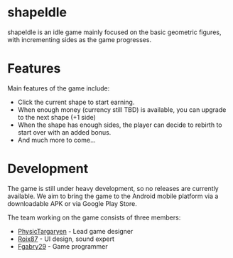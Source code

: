 # shapeIdle
shapeIdle is an idle game mainly focused on the basic geometric figures, with incrementing sides as the game progresses.

# Features
Main features of the game include:
- Click the current shape to start earning.
- When enough money (currency still TBD) is available, you can upgrade to the next shape (+1 side)
- When the shape has enough sides, the player can decide to rebirth to start over with an added bonus.
- And much more to come...

# Development
The game is still under heavy development, so no releases are currently available. We aim to bring the game to the Android mobile platform via a downloadable APK or via Google Play Store.

The team working on the game consists of three members:
-   [PhysicTargaryen](https://github.com/PhysicTargaryen) - Lead game designer
-   [Roix87](https://github.com/Roix87) - UI design, sound expert
-   [Fgabry29](https://github.com/Fgabry29) - Game programmer